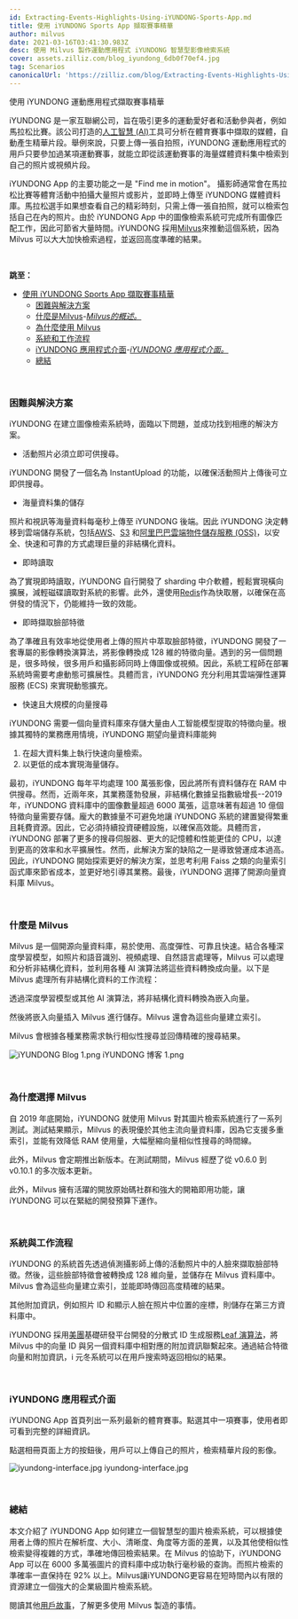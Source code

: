 ```yaml
---
id: Extracting-Events-Highlights-Using-iYUNDONG-Sports-App.md
title: 使用 iYUNDONG Sports App 擷取賽事精華
author: milvus
date: 2021-03-16T03:41:30.983Z
desc: 使用 Milvus 製作運動應用程式 iYUNDONG 智慧型影像檢索系統
cover: assets.zilliz.com/blog_iyundong_6db0f70ef4.jpg
tag: Scenarios
canonicalUrl: 'https://zilliz.com/blog/Extracting-Events-Highlights-Using-iYUNDONG-Sports-App'
---
```

<custom-h1>使用 iYUNDONG 運動應用程式擷取賽事精華</custom-h1><p>iYUNDONG 是一家互聯網公司，旨在吸引更多的運動愛好者和活動參與者，例如馬拉松比賽。該公司打造的<a href="https://en.wikipedia.org/wiki/Artificial_intelligence">人工智慧 (AI)</a>工具可分析在體育賽事中擷取的媒體，自動產生精華片段。舉例來說，只要上傳一張自拍照，iYUNDONG 運動應用程式的用戶只要參加過某項運動賽事，就能立即從該運動賽事的海量媒體資料集中檢索到自己的照片或視頻片段。</p>
<p>iYUNDONG App 的主要功能之一是 "Find me in motion"。  攝影師通常會在馬拉松比賽等體育活動中拍攝大量照片或影片，並即時上傳至 iYUNDONG 媒體資料庫。馬拉松選手如果想查看自己的精彩時刻，只需上傳一張自拍照，就可以檢索包括自己在內的照片。由於 iYUNDONG App 中的圖像檢索系統可完成所有圖像匹配工作，因此可節省大量時間。iYUNDONG 採用<a href="https://milvus.io/">Milvus</a>來推動這個系統，因為 Milvus 可以大大加快檢索過程，並返回高度準確的結果。</p>
<p><br/></p>
<p><strong>跳至：</strong></p>
<ul>
<li><a href="#extracting-event-highlights-using-iyundong-sports-app">使用 iYUNDONG Sports App 擷取賽事精華</a><ul>
<li><a href="#difficulties-and-solutions">困難與解決方案</a></li>
<li><a href="#what-is-milvus">什麼是Milvus</a>-<a href="#an-overview-of-milvus"><em>Milvus的概述。</em></a></li>
<li><a href="#why-milvus">為什麼使用 Milvus</a></li>
<li><a href="#system-and-workflow">系統和工作流程</a></li>
<li><a href="#iyundong-app-interface">iYUNDONG 應用程式介面</a>-<a href="#iyundong-app-interface-1"><em>iYUNDONG 應用程式介面。</em></a></li>
<li><a href="#conclusion">總結</a></li>
</ul></li>
</ul>
<p><br/></p>
<h3 id="Difficulties-and-solutions" class="common-anchor-header">困難與解決方案</h3><p>iYUNDONG 在建立圖像檢索系統時，面臨以下問題，並成功找到相應的解決方案。</p>
<ul>
<li>活動照片必須立即可供搜尋。</li>
</ul>
<p>iYUNDONG 開發了一個名為 InstantUpload 的功能，以確保活動照片上傳後可立即供搜尋。</p>
<ul>
<li>海量資料集的儲存</li>
</ul>
<p>照片和視訊等海量資料每毫秒上傳至 iYUNDONG 後端。因此 iYUNDONG 決定轉移到雲端儲存系統，包括<a href="https://aws.amazon.com/">AWS</a>、<a href="https://aws.amazon.com/s3/?nc1=h_ls">S3</a> 和<a href="https://www.alibabacloud.com/product/oss">阿里巴巴雲端物件儲存服務 (OSS)</a>，以安全、快速和可靠的方式處理巨量的非結構化資料。</p>
<ul>
<li>即時讀取</li>
</ul>
<p>為了實現即時讀取，iYUNDONG 自行開發了 sharding 中介軟體，輕鬆實現橫向擴展，減輕磁碟讀取對系統的影響。此外，還使用<a href="https://redis.io/">Redis</a>作為快取層，以確保在高併發的情況下，仍能維持一致的效能。</p>
<ul>
<li>即時擷取臉部特徵</li>
</ul>
<p>為了準確且有效率地從使用者上傳的照片中萃取臉部特徵，iYUNDONG 開發了一套專屬的影像轉換演算法，將影像轉換成 128 維的特徵向量。遇到的另一個問題是，很多時候，很多用戶和攝影師同時上傳圖像或視頻。因此，系統工程師在部署系統時需要考慮動態可擴展性。具體而言，iYUNDONG 充分利用其雲端彈性運算服務 (ECS) 來實現動態擴充。</p>
<ul>
<li>快速且大規模的向量搜尋</li>
</ul>
<p>iYUNDONG 需要一個向量資料庫來存儲大量由人工智能模型提取的特徵向量。根據其獨特的業務應用情境，iYUNDONG 期望向量資料庫能夠</p>
<ol>
<li>在超大資料集上執行快速向量檢索。</li>
<li>以更低的成本實現海量儲存。</li>
</ol>
<p>最初，iYUNDONG 每年平均處理 100 萬張影像，因此將所有資料儲存在 RAM 中供搜尋。然而，近兩年來，其業務蓬勃發展，非結構化數據呈指數級增長--2019 年，iYUNDONG 資料庫中的圖像數量超過 6000 萬張，這意味著有超過 10 億個特徵向量需要存儲。龐大的數據量不可避免地讓 iYUNDONG 系統的建置變得繁重且耗費資源。因此，它必須持續投資硬體設施，以確保高效能。具體而言，iYUNDONG 部署了更多的搜尋伺服器、更大的記憶體和性能更佳的 CPU，以達到更高的效率和水平擴展性。然而，此解決方案的缺陷之一是導致營運成本過高。因此，iYUNDONG 開始探索更好的解決方案，並思考利用 Faiss 之類的向量索引函式庫來節省成本，並更好地引導其業務。最後，iYUNDONG 選擇了開源向量資料庫 Milvus。</p>
<p><br/></p>
<h3 id="What-is-Milvus" class="common-anchor-header">什麼是 Milvus</h3><p>Milvus 是一個開源向量資料庫，易於使用、高度彈性、可靠且快速。結合各種深度學習模型，如照片和語音識別、視頻處理、自然語言處理等，Milvus 可以處理和分析非結構化資料，並利用各種 AI 演算法將這些資料轉換成向量。以下是 Milvus 處理所有非結構化資料的工作流程：</p>
<p>透過深度學習模型或其他 AI 演算法，將非結構化資料轉換為嵌入向量。</p>
<p>然後將嵌入向量插入 Milvus 進行儲存。Milvus 還會為這些向量建立索引。</p>
<p>Milvus 會根據各種業務需求執行相似性搜尋並回傳精確的搜尋結果。</p>
<p>
  
   <span class="img-wrapper"> <img translate="no" src="https://assets.zilliz.com/i_YUNDONG_Blog_1_d8abe065ae.png" alt="iYUNDONG Blog 1.png" class="doc-image" id="iyundong-blog-1.png" />
   </span> <span class="img-wrapper"> <span>iYUNDONG 博客 1.png</span> </span></p>
<p><br/></p>
<h3 id="Why-Milvus" class="common-anchor-header">為什麼選擇 Milvus</h3><p>自 2019 年底開始，iYUNDONG 就使用 Milvus 對其圖片檢索系統進行了一系列測試。測試結果顯示，Milvus 的表現優於其他主流向量資料庫，因為它支援多重索引，並能有效降低 RAM 使用量，大幅壓縮向量相似性搜尋的時間線。</p>
<p>此外，Milvus 會定期推出新版本。在測試期間，Milvus 經歷了從 v0.6.0 到 v0.10.1 的多次版本更新。</p>
<p>此外，Milvus 擁有活躍的開放原始碼社群和強大的開箱即用功能，讓 iYUNDONG 可以在緊絀的開發預算下運作。</p>
<p><br/></p>
<h3 id="System-and-Workflow" class="common-anchor-header">系統與工作流程</h3><p>iYUNDONG 的系統首先透過偵測攝影師上傳的活動照片中的人臉來擷取臉部特徵。然後，這些臉部特徵會被轉換成 128 維向量，並儲存在 Milvus 資料庫中。Milvus 會為這些向量建立索引，並能即時傳回高度精確的結果。</p>
<p>其他附加資訊，例如照片 ID 和顯示人臉在照片中位置的座標，則儲存在第三方資料庫中。</p>
<p>iYUNDONG 採用<a href="https://about.meituan.com/en">美團</a>基礎研發平台開發的分散式 ID 生成服務<a href="https://github.com/Meituan-Dianping/Leaf">Leaf 演算法</a>，將 Milvus 中的向量 ID 與另一個資料庫中相對應的附加資訊聯繫起來。通過結合特徵向量和附加資訊，i 元冬系統可以在用戶搜索時返回相似的結果。</p>
<p><br/></p>
<h3 id="iYUNDONG-App-Interface" class="common-anchor-header">iYUNDONG 應用程式介面</h3><p>iYUNDONG App 首頁列出一系列最新的體育賽事。點選其中一項賽事，使用者即可看到完整的詳細資訊。</p>
<p>點選相冊頁面上方的按鈕後，用戶可以上傳自己的照片，檢索精華片段的影像。</p>
<p>
  
   <span class="img-wrapper"> <img translate="no" src="https://assets.zilliz.com/iyundong_interface_3da684d206.jpg" alt="iyundong-interface.jpg" class="doc-image" id="iyundong-interface.jpg" />
   </span> <span class="img-wrapper"> <span>iyundong-interface.jpg</span> </span></p>
<p><br/></p>
<h3 id="Conclusion" class="common-anchor-header">總結</h3><p>本文介紹了 iYUNDONG App 如何建立一個智慧型的圖片檢索系統，可以根據使用者上傳的照片在解析度、大小、清晰度、角度等方面的差異，以及其他使相似性檢索變得複雜的方式，準確地傳回檢索結果。在 Milvus 的協助下，iYUNDONG App 可以在 6000 多萬張圖片的資料庫中成功執行毫秒級的查詢。而照片檢索的準確率一直保持在 92% 以上。Milvus讓iYUNDONG更容易在短時間內以有限的資源建立一個強大的企業級圖片檢索系統。</p>
<p>閱讀其他<a href="https://zilliz.com/user-stories">用戶故事</a>，了解更多使用 Milvus 製造的事情。</p>
